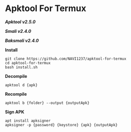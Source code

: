 # Apktool For Termux
***Apktool v2.5.0***

***Smali v2.4.0***

***Baksmali v2.4.0***


**Install**
```
git clone https://github.com/NAVI1237/apktool-for-termux
cd apktool-for-termux
bash install.sh
```

**Decompile**
```
apktool d {apk}
```

**Recompile**
```
apktool b {folder} --output {outputApk}
```

**Sign APK**
```
apt install apksigner
apksigner -p {password} {keystore} {apk} {outputApk}
```
